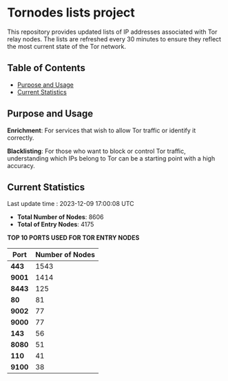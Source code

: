 # Tornodes lists project

This repository provides updated lists of IP addresses associated with Tor relay nodes. The lists are refreshed every 30 minutes to ensure they reflect the most current state of the Tor network.

## Table of Contents

- [Purpose and Usage](#purpose-and-usage)
- [Current Statistics](#current-statistics)


## Purpose and Usage

**Enrichment**: For services that wish to allow Tor traffic or identify it correctly.

**Blacklisting**: For those who want to block or control Tor traffic, understanding which IPs belong to Tor can be a starting point with a high accuracy.

## Current Statistics

Last update time : 2023-12-09 17:00:08 UTC

- **Total Number of Nodes**: 8606
- **Total of Entry Nodes**: 4175

**TOP 10 PORTS USED FOR TOR ENTRY NODES**

| **Port** | **Number of Nodes** |
|------|-----------------|
| **443**   | 1543  |
| **9001**   | 1414  |
| **8443**   | 125  |
| **80**   | 81  |
| **9002**   | 77  |
| **9000**   | 77  |
| **143**   | 56  |
| **8080**   | 51  |
| **110**   | 41  |
| **9100**   | 38  |

